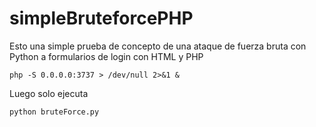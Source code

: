 # simpleBruteforcePHP
Esto una simple prueba de concepto de una ataque de fuerza bruta con Python a formularios de login con HTML y PHP

```
php -S 0.0.0.0:3737 > /dev/null 2>&1 &
```

Luego solo ejecuta

```
python bruteForce.py
```
